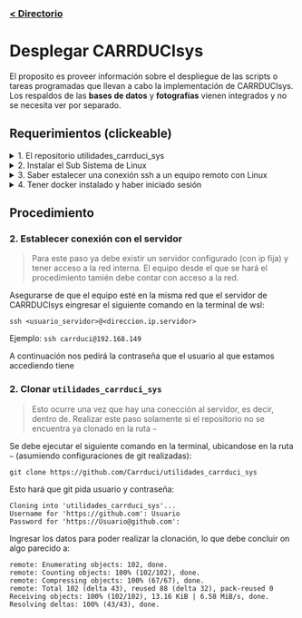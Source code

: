 ### [< Directorio](../directorio.md)

# Desplegar CARRDUCIsys

El proposito es proveer información sobre el despliegue de las scripts o tareas 
programadas que llevan a cabo la implementación de CARRDUCIsys. Los respaldos de las **bases de datos** y 
**fotografías** vienen integrados y no se necesita ver por separado.

<!-- <details>
  <summary>
    <h1 style="
      display:inline-block;
    "> 
      Requerimientos
    </h1>
  </summary>

</details> -->


## Requerimientos (clickeable)

<details>
  <summary>
    <span style="
      display:inline-block;
    "> 
      1. El repositorio utilidades_carrduci_sys
    </span>
  </summary>

  Ver [utilidades_carrduci_sys](https://github.com/Carrduci/utilidades_carrduci_sys)
  > Al ser un repositorio privado, se requiere una cuenta de github, que esta esté en la organización 
  > [Carrduci](https://github.com/orgs/Carrduci) y tener un token de github generado (github no permite iniciar 
  > sesión en la terminal con contraseña). En caso de no tener acceso, solicitarselo al administrador de la organización.
</details>
<details>
  <summary>
    <span style="
      display:inline-block;
    "> 
      2. Instalar el Sub Sistema  de Linux
    </span>
  </summary>

  Ver [Subsistema De Linux](https://learn.microsoft.com/es-es/windows/wsl/install).
</details>
<details>
  <summary>
    <span style="
      display:inline-block;
    "> 
      3.  Saber estalecer una conexión ssh a un equipo remoto con Linux
    </span>
  </summary>

  >En este caso es `ubuntu server`

  Ver [coneccion-ssh.md](../ubuntu-serverr/conexion-ssh.md) y 
  [configurar-ubuntu-server.md](../ubuntu-serverr/configurar-ubuntu-server.md)
</details>
<details>
  <summary>
    <span style="
      display:inline-block;
    "> 
      4. Tener docker instalado y haber iniciado sesión
    </span>
  </summary>


  Ver [uso-docker.md](../docker/uso-docker.md)
</details>
  


## Procedimiento

### 2. Establecer conexión con el servidor
> Para este paso ya debe existir un servidor configurado (con ip fija) y tener acceso a la red 
> interna. El equipo desde el que se hará el procedimiento tamién debe contar con acceso a la
> red.

Asegurarse de que el equipo esté en la misma red que el servidor de CARRDUCIsys eingresar el 
siguiente comando en la terminal de wsl:

```
ssh <usuario_servidor>@<direccion.ip.servidor>
```
Ejemplo: `ssh carrduci@192.168.149`

A continuación nos pedirá la contraseña que el usuario al que estamos accediendo tiene

### 2. Clonar `utilidades_carrduci_sys`
> Esto ocurre una vez que hay una conección al servidor, es decir, dentro de.
> Realizar este paso solamente si el repositorio no se encuentra ya clonado en la ruta `~`

Se debe ejecutar el siguiente comando en la terminal, ubicandose en la ruta `~` (asumiendo configuraciones de git realizadas):

```
git clone https://github.com/Carrduci/utilidades_carrduci_sys
```
Esto hará que git pida usuario y contraseña:
```
Cloning into 'utilidades_carrduci_sys'...
Username for 'https://github.com': Usuario
Password for 'https://Usuario@github.com':
```
Ingresar los datos para poder realizar la clonación, lo que debe concluir on algo parecido a:
```
remote: Enumerating objects: 102, done.
remote: Counting objects: 100% (102/102), done.
remote: Compressing objects: 100% (67/67), done.
remote: Total 102 (delta 43), reused 88 (delta 32), pack-reused 0
Receiving objects: 100% (102/102), 13.16 KiB | 6.58 MiB/s, done.
Resolving deltas: 100% (43/43), done.
```

